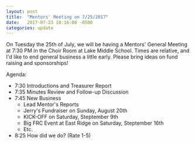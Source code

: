 ```yaml
---
layout: post
title:  "Mentors' Meeting on 7/25/2017"
date:   2017-07-23 18:16:00 -0500
categories: update
---
```

On Tuesday the 25th of July, we will be having a Mentors' General Meeting
at 7:30 PM in the Choir Room at Lake Middle School. Times are relative, and I'd
like to end general business a little early. Please bring ideas on fund raising
and sponsorships!

Agenda:

- 7:30  Introductions and Treasurer Report
- 7:35  Minutes Review and Follow-up Discussion
- 7:45  New Business
  - Lead Mentor's Reports
  - Jerry's Fundraiser on Sunday, August 20th
  - KICK-OFF on Saturday, Steptember 9th
  - Big FRC Event at East Ridge on Saturday, Steptember 16th
  - Etc.
- 8:25  How did we do? (Rate 1-5)
